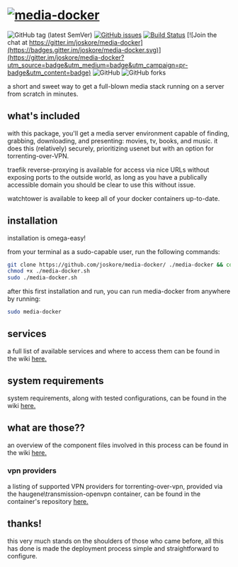 # [![media-docker](https://media-docker.com/assets/images/logo.png)](https://media-docker.com/)

![GitHub tag (latest SemVer)](https://img.shields.io/github/tag/joskore/media-docker.svg)
[![GitHub issues](https://img.shields.io/github/issues/joskore/media-docker.svg)](https://github.com/joskore/media-docker/issues)
[![Build Status](https://travis-ci.com/joskore/media-docker.svg?branch=master)](https://travis-ci.com/joskore/media-docker) [![Join the chat at https://gitter.im/joskore/media-docker](https://badges.gitter.im/joskore/media-docker.svg)](https://gitter.im/joskore/media-docker?utm_source=badge&utm_medium=badge&utm_campaign=pr-badge&utm_content=badge)
![GitHub](https://img.shields.io/github/license/joskore/media-docker.svg)
![GitHub forks](https://img.shields.io/github/forks/joskore/media-docker.svg?style=social&label=Fork)


a short and sweet way to get a full-blown media stack running on a server from scratch in minutes.

## what's included
with this package, you'll get a media server environment capable of finding, grabbing, downloading, and presenting: movies, tv, books, and music. it does this (relatively) securely, prioritizing usenet but with an option for torrenting-over-VPN.

traefik reverse-proxying is available for access via nice URLs without exposing ports to the outside world, as long as you have a publically accessible domain you should be clear to use this without issue.

watchtower is available to keep all of your docker containers up-to-date.

## installation
installation is omega-easy!

from your terminal as a sudo-capable user, run the following commands:

```bash
git clone https://github.com/joskore/media-docker/ ./media-docker && cd ./media-docker/
chmod +x ./media-docker.sh
sudo ./media-docker.sh
```

after this first installation and run, you can run media-docker from anywhere by running:

```bash
sudo media-docker
```

## services
a full list of available services and where to access them can be found in the wiki [here.](https://github.com/joskore/media-docker/wiki/services)

## system requirements
system requirements, along with tested configurations, can be found in the wiki [here.](https://github.com/joskore/media-docker/wiki/system-requirements)

## what are those??
an overview of the component files involved in this process can be found in the wiki [here.](https://github.com/joskore/media-docker/wiki/files)

### vpn providers
a listing of supported VPN providers for torrenting-over-vpn, provided via the haugene\transmission-openvpn container, can be found in the container's repository [here.](https://github.com/haugene/docker-transmission-openvpn#supported-providers)

## thanks!
this very much stands on the shoulders of those who came before, all this has done is made the deployment process simple and straightforward to configure.
